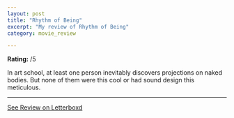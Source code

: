 ```yaml
---
layout: post
title: "Rhythm of Being"
excerpt: "My review of Rhythm of Being"
category: movie_review

---
```


**Rating:** /5

In art school, at least one person inevitably discovers projections on naked bodies. But none of them were this cool or had sound design this meticulous.

<hr>

[See Review on Letterboxd](https://boxd.it/6XygSl)
